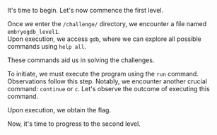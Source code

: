 It's time to begin. Let's now commence the first level.  

Once we enter the `/challenge/`  directory, we encounter a file named `embryogdb_level1`.  
Upon execution, we access `gdb`, where we can explore all possible commands using `help all`.  

These commands aid us in solving the challenges.  

To initiate, we must execute the program using the `run` command. Observations follow this step. Notably, we encounter another crucial command: `continue` or `c`. Let's observe the outcome of executing this command.  

Upon execution, we obtain the flag.  
<!-- Flag: ~pwn.college{8fSw8kEZvg_DegClsrUlzE97j7L.0FN0IDL4UDOzQzW}~ -->
Now, it's time to progress to the second level.  